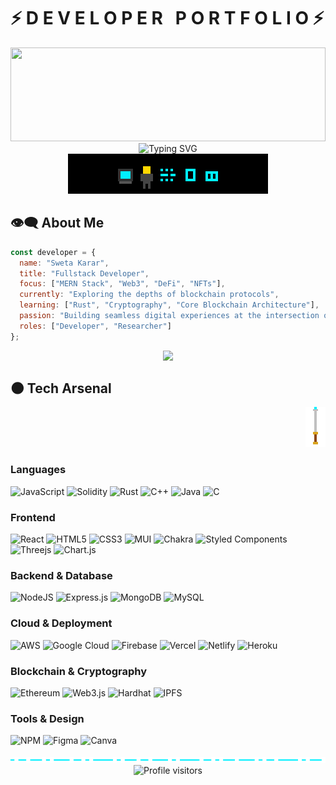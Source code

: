 # ⚡ D E V E L O P E R &nbsp; P O R T F O L I O ⚡

<div align="center">
  <img src="https://raw.githubusercontent.com/rodrigograca31/rodrigograca31/master/matrix.svg" width="100%" height="150">
</div>

<div align="center">
  <img src="https://readme-typing-svg.demolab.com?font=Orbitron&weight=600&size=28&duration=3000&pause=1000&color=00F0FF&center=true&vCenter=true&width=1000&height=100&lines=Fullstack+Developer+%7C+Blockchain+Dev+%26+Researcher;Code+%E2%86%92+Create+%E2%86%92+Disrupt" alt="Typing SVG" />
</div>

<div align="center">
  <!-- Save the SVG to your repo and link it here -->
  <img src="pixel-art.svg" width="320" alt="Pixel Art Developer">
</div>

## 👁️‍🗨️ About Me
```javascript
const developer = {
  name: "Sweta Karar",
  title: "Fullstack Developer",
  focus: ["MERN Stack", "Web3", "DeFi", "NFTs"],
  currently: "Exploring the depths of blockchain protocols",
  learning: ["Rust", "Cryptography", "Core Blockchain Architecture"],
  passion: "Building seamless digital experiences at the intersection of web and blockchain",
  roles: ["Developer", "Researcher"]
};
```

<p align="center">
  <a href="mailto:kararsweta@gmail.com">
    <img src="https://img.shields.io/badge/Contact_Me-171717?style=for-the-badge&logo=gmail&logoColor=00FFFF"/>
  </a>
</p>

## 🌑 Tech Arsenal

<div align="right">
  <img src="pixel-sword.svg" width="32" alt="Pixel Sword">
</div>

### Languages
![JavaScript](https://img.shields.io/badge/javascript-%23323330.svg?style=flat&logo=javascript&logoColor=%23F7DF1E)
![Solidity](https://img.shields.io/badge/Solidity-%23363636.svg?style=flat&logo=solidity&logoColor=white)
![Rust](https://img.shields.io/badge/Rust-%23000000.svg?style=flat&logo=rust&logoColor=white)
![C++](https://img.shields.io/badge/c++-%2300599C.svg?style=flat&logo=c%2B%2B&logoColor=white)
![Java](https://img.shields.io/badge/java-%23ED8B00.svg?style=flat&logo=java&logoColor=white)
![C](https://img.shields.io/badge/c-%2300599C.svg?style=flat&logo=c&logoColor=white)

### Frontend
![React](https://img.shields.io/badge/react-%23000000.svg?style=flat&logo=react&logoColor=%2361DAFB)
![HTML5](https://img.shields.io/badge/html5-%23E34F26.svg?style=flat&logo=html5&logoColor=white)
![CSS3](https://img.shields.io/badge/css3-%231572B6.svg?style=flat&logo=css3&logoColor=white)
![MUI](https://img.shields.io/badge/MUI-%23000000.svg?style=flat&logo=material-ui&logoColor=%230081CB)
![Chakra](https://img.shields.io/badge/chakra-%23000000.svg?style=flat&logo=chakraui&logoColor=%234ED1C5)
![Styled Components](https://img.shields.io/badge/styled--components-%23000000.svg?style=flat&logo=styled-components&logoColor=%23DB7093)
![Threejs](https://img.shields.io/badge/threejs-%23000000.svg?style=flat&logo=three.js&logoColor=white)
![Chart.js](https://img.shields.io/badge/chart.js-%23000000.svg?style=flat&logo=chart.js&logoColor=%23F5788D)

### Backend & Database
![NodeJS](https://img.shields.io/badge/node.js-%23000000.svg?style=flat&logo=node.js&logoColor=%236DA55F)
![Express.js](https://img.shields.io/badge/express.js-%23000000.svg?style=flat&logo=express&logoColor=%23404d59)
![MongoDB](https://img.shields.io/badge/MongoDB-%23000000.svg?style=flat&logo=mongodb&logoColor=%234ea94b)
![MySQL](https://img.shields.io/badge/mysql-%23000000.svg?style=flat&logo=mysql&logoColor=%232300f)

### Cloud & Deployment
![AWS](https://img.shields.io/badge/AWS-%23000000.svg?style=flat&logo=amazon-aws&logoColor=%23FF9900)
![Google Cloud](https://img.shields.io/badge/Google_Cloud-%23000000.svg?style=flat&logo=google-cloud&logoColor=%234285F4)
![Firebase](https://img.shields.io/badge/firebase-%23000000.svg?style=flat&logo=firebase&logoColor=%23039BE5)
![Vercel](https://img.shields.io/badge/vercel-%23000000.svg?style=flat&logo=vercel&logoColor=white)
![Netlify](https://img.shields.io/badge/netlify-%23000000.svg?style=flat&logo=netlify&logoColor=%23C7B700)
![Heroku](https://img.shields.io/badge/heroku-%23000000.svg?style=flat&logo=heroku&logoColor=%23430098)

### Blockchain & Cryptography
![Ethereum](https://img.shields.io/badge/Ethereum-%23000000.svg?style=flat&logo=ethereum&logoColor=white)
![Web3.js](https://img.shields.io/badge/Web3.js-%23000000.svg?style=flat&logo=web3.js&logoColor=white)
![Hardhat](https://img.shields.io/badge/Hardhat-%23000000.svg?style=flat&logo=hardhat&logoColor=yellow)
![IPFS](https://img.shields.io/badge/IPFS-%23000000.svg?style=flat&logo=ipfs&logoColor=white)

### Tools & Design
![NPM](https://img.shields.io/badge/NPM-%23000000.svg?style=flat&logo=npm&logoColor=white)
![Figma](https://img.shields.io/badge/figma-%23000000.svg?style=flat&logo=figma&logoColor=%23F24E1E)
![Canva](https://img.shields.io/badge/Canva-%23000000.svg?style=flat&logo=Canva&logoColor=%2300C4CC)

<div align="center">
  <img src="pixel-divider.svg" width="100%" height="10" alt="Pixel Divider">
</div>

<div align="center">
  <img src="https://komarev.com/ghpvc/?username=karar189&style=for-the-badge&color=00FFFF&label=VISITORS&labelColor=000000" alt="Profile visitors" />
</div>
